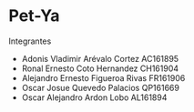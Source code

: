 # Pet-Ya

Integrantes

- Adonis Vladimir Arévalo Cortez     AC161895
- Ronal Ernesto Coto Hernandez       CH161904
- Alejandro Ernesto Figueroa Rivas   FR161906
- Oscar Josue Quevedo Palacios       QP161669
- Oscar Alejandro Ardon Lobo         AL161894
